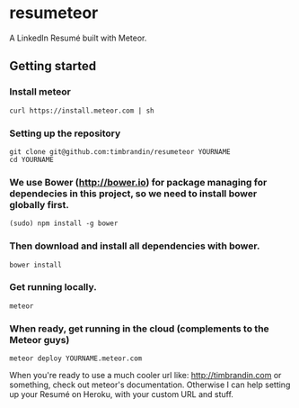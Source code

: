resumeteor
==========

A LinkedIn Resumé built with Meteor.

## Getting started

### Install meteor
    curl https://install.meteor.com | sh

### Setting up the repository
    git clone git@github.com:timbrandin/resumeteor YOURNAME
    cd YOURNAME

### We use Bower (http://bower.io) for package managing for dependecies in this project, so we need to install bower globally first.
    (sudo) npm install -g bower

### Then download and install all dependencies with bower.
    bower install

### Get running locally.
    meteor

### When ready, get running in the cloud (complements to the Meteor guys)
    meteor deploy YOURNAME.meteor.com

When you're ready to use a much cooler url like: http://timbrandin.com or something, check out meteor's documentation.
Otherwise I can help setting up your Resumé on Heroku, with your custom URL and stuff.
